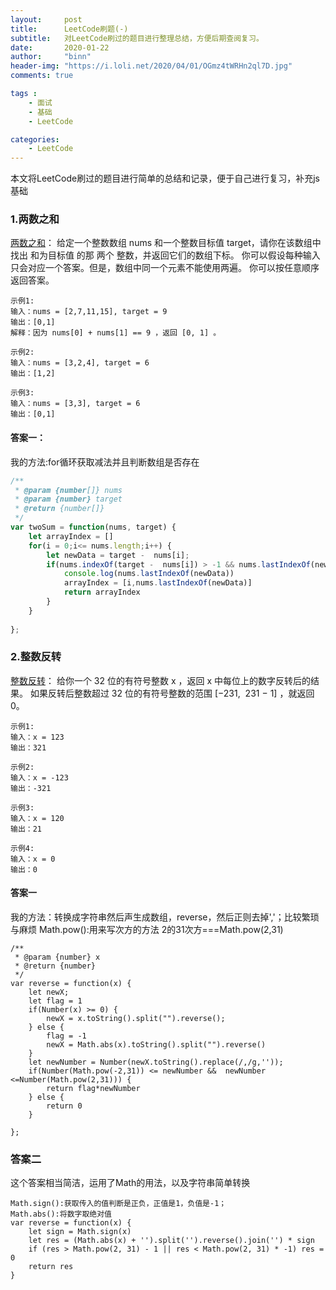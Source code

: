 ```yaml
---
layout:     post
title:      LeetCode刷题(-)
subtitle:   对LeetCode刷过的题目进行整理总结，方便后期查阅复习。
date:       2020-01-22
author:     "binn"
header-img: "https://i.loli.net/2020/04/01/OGmz4tWRHn2ql7D.jpg"
comments: true

tags :
    - 面试
    - 基础
    - LeetCode

categories:
    - LeetCode
---
```

本文将LeetCode刷过的题目进行简单的总结和记录，便于自己进行复习，补充js基础
### 1.两数之和
[两数之和](https://leetcode-cn.com/problems/two-sum/)：
给定一个整数数组 nums 和一个整数目标值 target，请你在该数组中找出 和为目标值 的那 两个 整数，并返回它们的数组下标。
你可以假设每种输入只会对应一个答案。但是，数组中同一个元素不能使用两遍。
你可以按任意顺序返回答案。
```
示例1:
输入：nums = [2,7,11,15], target = 9
输出：[0,1]
解释：因为 nums[0] + nums[1] == 9 ，返回 [0, 1] 。

示例2:
输入：nums = [3,2,4], target = 6
输出：[1,2]

示例3:
输入：nums = [3,3], target = 6
输出：[0,1]
```

#### 答案一：
我的方法:for循环获取减法并且判断数组是否存在
```javascript
/**
 * @param {number[]} nums
 * @param {number} target
 * @return {number[]}
 */
var twoSum = function(nums, target) {
    let arrayIndex = []
    for(i = 0;i<= nums.length;i++) {
        let newData = target -  nums[i];
        if(nums.indexOf(target -  nums[i]) > -1 && nums.lastIndexOf(newData) !== i) {
            console.log(nums.lastIndexOf(newData))
            arrayIndex = [i,nums.lastIndexOf(newData)]
            return arrayIndex
        }
    }
    
};
```

### 2.整数反转
[整数反转](https://leetcode-cn.com/problems/reverse-integer/)：
给你一个 32 位的有符号整数 x ，返回 x 中每位上的数字反转后的结果。
如果反转后整数超过 32 位的有符号整数的范围 [−231,  231 − 1] ，就返回 0。

```
示例1:
输入：x = 123
输出：321

示例2:
输入：x = -123
输出：-321

示例3:
输入：x = 120
输出：21

示例4:
输入：x = 0
输出：0

```
#### 答案一
我的方法：转换成字符串然后声生成数组，reverse，然后正则去掉','；比较繁琐与麻烦
Math.pow():用来写次方的方法 2的31次方===Math.pow(2,31)
```
/**
 * @param {number} x
 * @return {number}
 */
var reverse = function(x) {
    let newX;
    let flag = 1
    if(Number(x) >= 0) {
        newX = x.toString().split("").reverse();
    } else {
        flag = -1
        newX = Math.abs(x).toString().split("").reverse()  
    }
    let newNumber = Number(newX.toString().replace(/,/g,''));
    if(Number(Math.pow(-2,31)) <= newNumber &&  newNumber <=Number(Math.pow(2,31))) {
        return flag*newNumber
    } else {
        return 0
    }
    
};
```
### 答案二
这个答案相当简洁，运用了Math的用法，以及字符串简单转换
```
Math.sign():获取传入的值判断是正负，正值是1，负值是-1；
Math.abs():将数字取绝对值
var reverse = function(x) {
    let sign = Math.sign(x)
    let res = (Math.abs(x) + '').split('').reverse().join('') * sign
    if (res > Math.pow(2, 31) - 1 || res < Math.pow(2, 31) * -1) res = 0
    return res
}
```
